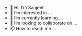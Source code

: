 - 👋 Hi, I’m Sanjeet
- 👀 I’m interested in ...
- 🌱 I’m currently learning ...
- 💞️ I’m looking to collaborate on ...
- 📫 How to reach me ...

<!---
sanjeet-toosi/sanjeet-toosi is a ✨ special ✨ repository because its `README.md` (this file) appears on your GitHub profile.
You can click the Preview link to take a look at your changes.
--->
